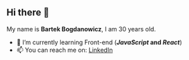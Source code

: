 ## Hi there 👋

My name is **Bartek Bogdanowicz**, I am 30 years old. 

- 🌱 I’m currently learning Front-end (**_JavaScript_ and _React_**) 
- 📫 You can reach me on: [LinkedIn](https://www.linkedin.com/in/bartosz-bogdanowicz-0540732a1/)
<!--

- 🔭 I’m currently working on ...
- 🌱 I’m currently learning ...
- 👯 I’m looking to collaborate on ...
- 🤔 I’m looking for help with ...
- 💬 Ask me about ...
- 📫 How to reach me: ...
- 😄 Pronouns: ...
- ⚡ Fun fact: ...
-->

